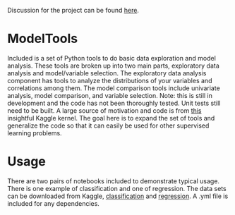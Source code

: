 Discussion for the project can be found [here](https://gitter.im/ModelTools/Lobby).

# ModelTools
Included is a set of Python tools to do basic data exploration and model analysis. These tools are broken up into two main parts, exploratory data analysis and model/variable selection. The exploratory data analysis component has tools to analyze the distributions of your variables and correlations among them. The model comparison tools include univariate analysis, model comparison, and variable selection. Note: this is still in development and the code has not been thoroughly tested. Unit tests still need to be built.
A large source of motivation and code is from [this](https://www.kaggle.com/sharmasanthosh/exploratory-study-on-ml-algorithms) insightful Kaggle kernel. The goal here is to expand the set of tools and generalize the code so that it can easily be used for other supervised learning problems.
# Usage
There are two pairs of notebooks included to demonstrate typical usage. There is one example of classification and one of regression. The data sets can be downloaded from Kaggle, [classification](https://www.kaggle.com/pavansubhasht/ibm-hr-analytics-attrition-dataset/data) and [regression](https://www.kaggle.com/c/house-prices-advanced-regression-techniques/data). A .yml file is included for any dependencies. 
